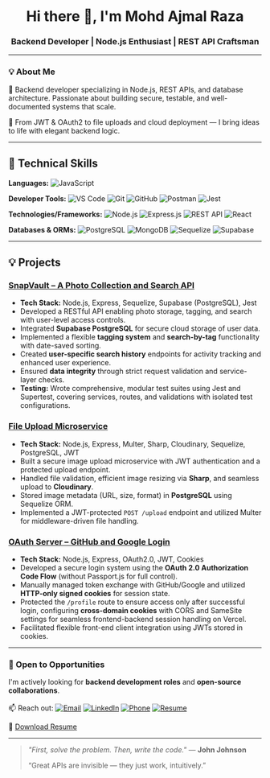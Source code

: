 <h1 align="center">Hi there 👋, I'm Mohd Ajmal Raza</h1>
<h3 align="center">Backend Developer | Node.js Enthusiast | REST API Craftsman</h3>

<!--
<p align="center">
  <a href="https://github.com/ajmal92786"><img src="https://img.shields.io/github/followers/ajmal92786?label=GitHub&style=social" alt="GitHub followers"></a>
  <a href="https://www.linkedin.com/in/mohd-ajmal-raza"><img src="https://img.shields.io/badge/LinkedIn-blue?logo=linkedin&style=flat&logoColor=white" alt="LinkedIn"></a>
  <a href="mailto:ajmalbly27@gmail.com"><img src="https://img.shields.io/badge/Gmail-red?logo=gmail&style=flat&logoColor=white" alt="Gmail"></a>
</p>
-->

---

### 💡 About Me
<!--
I’m a backend developer with a strong foundation in building secure, scalable, and testable REST APIs.  
Graduated with a B.Tech in CS & IT, I specialize in backend logic, database management, and cloud integrations.  
From authentication systems (JWT, OAuth2) to file uploads and cloud deployments — I bring backend systems to life with clean, modular code.
-->

<!--   🎯 I’m a passionate backend developer who loves building secure, efficient, and scalable APIs.  -->
🎯 Backend developer specializing in Node.js, REST APIs, and database architecture. Passionate about building secure, testable, and well-documented systems that scale. <br>
<!-- 📚 B.Tech in CS & IT — focused on backend architecture and data-driven applications.  -->
🔐 From JWT & OAuth2 to file uploads and cloud deployment — I bring ideas to life with elegant backend logic.


---

## 🚀 Technical Skills

**Languages:**
![JavaScript](https://img.shields.io/badge/-JavaScript-F7DF1E?style=flat-square&logo=javascript&logoColor=black)
<!--![HTML5](https://img.shields.io/badge/-HTML5-E34F26?style=flat-square&logo=html5&logoColor=white)
![CSS3](https://img.shields.io/badge/-CSS3-1572B6?style=flat-square&logo=css3&logoColor=white)
![Python](https://img.shields.io/badge/-Python-3776AB?style=flat-square&logo=python&logoColor=white)
![SQL](https://img.shields.io/badge/-SQL-4479A1?style=flat-square&logo=postgresql&logoColor=white)-->

**Developer Tools:**
![VS Code](https://img.shields.io/badge/-VS%20Code-007ACC?style=flat-square&logo=visual-studio-code&logoColor=white)
![Git](https://img.shields.io/badge/-Git-F05032?style=flat-square&logo=git&logoColor=white)
![GitHub](https://img.shields.io/badge/-GitHub-181717?style=flat-square&logo=github&logoColor=white)
![Postman](https://img.shields.io/badge/-Postman-FF6C37?style=flat-square&logo=postman&logoColor=white)
![Jest](https://img.shields.io/badge/-Jest-C21325?style=flat-square&logo=jest&logoColor=white)

**Technologies/Frameworks:**
![Node.js](https://img.shields.io/badge/-Node.js-339933?style=flat-square&logo=node.js&logoColor=white)
![Express.js](https://img.shields.io/badge/-Express.js-000000?style=flat-square&logo=express&logoColor=white)
![REST API](https://img.shields.io/badge/-REST%20API-0056B3?style=flat-square&logo=rest&logoColor=white)
![React](https://img.shields.io/badge/-React-61DAFB?style=flat-square&logo=react&logoColor=black)

**Databases & ORMs:**
![PostgreSQL](https://img.shields.io/badge/-PostgreSQL-336791?style=flat-square&logo=postgresql&logoColor=white)
![MongoDB](https://img.shields.io/badge/-MongoDB-47A248?style=flat-square&logo=mongodb&logoColor=white)
![Sequelize](https://img.shields.io/badge/-Sequelize-52B0E7?style=flat-square&logo=sequelize&logoColor=white)
![Supabase](https://img.shields.io/badge/Supabase-3ECF8E?style=flat-square&logo=supabase&logoColor=white)

---

## 💡 Projects

### [SnapVault – A Photo Collection and Search API](https://github.com/ajmal92786/SnapVault-Backend)
<!--
[![GitHub Repo](https://img.shields.io/badge/GitHub-Repo-181717?style=for-the-badge&logo=github)](https://github.com/ajmal92786/SnapVault-Backend)
[![Backend](https://img.shields.io/badge/Type-Backend-blueviolet?style=for-the-badge)](https://github.com/ajmal92786/SnapVault-Backend)
[![Node.js](https://img.shields.io/badge/Made%20with-Node.js-339933?style=for-the-badge&logo=node.js)](https://nodejs.org/)
[![PostgreSQL](https://img.shields.io/badge/Database-PostgreSQL-336791?style=for-the-badge&logo=postgresql)](https://www.postgresql.org/)
[![Jest Tests](https://img.shields.io/badge/Tests-Jest-C21325?style=for-the-badge&logo=jest)](https://jestjs.io/)
-->

* **Tech Stack:** Node.js, Express, Sequelize, Supabase (PostgreSQL), Jest
* Developed a RESTful API enabling photo storage, tagging, and search with user-level access controls.
* Integrated **Supabase PostgreSQL** for secure cloud storage of user data.
* Implemented a flexible **tagging system** and **search-by-tag** functionality with date-saved sorting.
* Created **user-specific search history** endpoints for activity tracking and enhanced user experience.
* Ensured **data integrity** through strict request validation and service-layer checks.
* **Testing:** Wrote comprehensive, modular test suites using Jest and Supertest, covering services, routes, and validations with isolated test configurations.

### [File Upload Microservice](https://github.com/ajmal92786/multer-cloudinary-image-upload-backend)
<!--
[![GitHub Repo](https://img.shields.io/badge/GitHub-Repo-181717?style=for-the-badge&logo=github)](https://github.com/ajmal92786/multer-cloudinary-image-upload-backend)
[![Backend](https://img.shields.io/badge/Type-Backend-blueviolet?style=for-the-badge)](https://github.com/ajmal92786/multer-cloudinary-image-upload-backend)
[![Cloudinary](https://img.shields.io/badge/Cloud%20Storage-Cloudinary-3448C5?style=for-the-badge&logo=cloudinary)](https://cloudinary.com/)
[![JWT Auth](https://img.shields.io/badge/Auth-JWT-000000?style=for-the-badge&logo=json-web-tokens)](https://jwt.io/)
-->

* **Tech Stack:** Node.js, Express, Multer, Sharp, Cloudinary, Sequelize, PostgreSQL, JWT
* Built a secure image upload microservice with JWT authentication and a protected upload endpoint.
* Handled file validation, efficient image resizing via **Sharp**, and seamless upload to **Cloudinary**.
* Stored image metadata (URL, size, format) in **PostgreSQL** using Sequelize ORM.
* Implemented a JWT-protected `POST /upload` endpoint and utilized Multer for middleware-driven file handling.

### [OAuth Server – GitHub and Google Login](https://github.com/ajmal92786/oauth-server)
<!--
[![GitHub Repo](https://img.shields.io/badge/GitHub-Repo-181717?style=for-the-badge&logo=github)](https://github.com/ajmal92786/oauth-server)
[![Backend](https://img.shields.io/badge/Type-Backend-blueviolet?style=for-the-badge)](https://github.com/ajmal92786/oauth-server)
[![OAuth 2.0](https://img.shields.io/badge/Authentication-OAuth%202.0-F37726?style=for-the-badge&logo=oauth)](https://oauth.net/2/)
[![Cookies](https://img.shields.io/badge/Session-Cookies-D2691E?style=for-the-badge&logo=cookieconsent)](https://developer.mozilla.org/en-US/docs/Web/HTTP/Cookies)
-->


* **Tech Stack:** Node.js, Express, OAuth2.0, JWT, Cookies
* Developed a secure login system using the **OAuth 2.0 Authorization Code Flow** (without Passport.js for full control).
* Manually managed token exchange with GitHub/Google and utilized **HTTP-only signed cookies** for session state.
* Protected the `/profile` route to ensure access only after successful login, configuring **cross-domain cookies** with CORS and SameSite settings for seamless frontend-backend session handling on Vercel.
* Facilitated flexible front-end client integration using JWTs stored in cookies.

---

<!--
### 📈 GitHub Stats

<p align="center">
  <img src="https://github-readme-stats.vercel.app/api?username=ajmal92786&show_icons=true&theme=gruvbox" alt="GitHub Stats" />
  <img src="https://github-readme-streak-stats.herokuapp.com/?user=ajmal92786&theme=gruvbox" alt="GitHub Streak" />
  <img src="https://github-readme-stats.vercel.app/api/top-langs/?username=ajmal92786&layout=compact&theme=gruvbox" />
</p>
-->

### 💌 Open to Opportunities  
I'm actively looking for **backend development roles** and **open-source collaborations**.  
<br>
📫 Reach out: 
[![Email](https://img.shields.io/badge/Email-ajmalbly27%40gmail.com-blue?style=flat&logo=gmail)](mailto:ajmalbly27@gmail.com)
[![LinkedIn](https://img.shields.io/badge/LinkedIn-Mohd_Ajmal_Raza-blue?style=flat&logo=linkedin)](https://www.linkedin.com/in/mohd-ajmal-raza)
[![Phone](https://img.shields.io/badge/Phone-%2B919670786585-green?style=flat&logo=whatsapp)](tel:+919670786585)
[![Resume](https://img.shields.io/badge/Resume-PDF-red?style=flat-square&logo=adobeacrobatreader&logoColor=white)](https://github.com/ajmal92786/ajmal92786/blob/main/MOHD_AJMAL_RAZA_RESUME.pdf)

📄 [Download Resume](https://github.com/ajmal92786/ajmal92786/blob/main/MOHD_AJMAL_RAZA_RESUME.pdf)

---

<!--
## 💌 Open to Opportunities

I'm actively looking for:  
🔹 **Backend development roles** (Node.js/Express)  
🔹 **Open-source collaborations**  
🔹 **Technical writing projects**  

📫 **Let's talk:**  
[![Email](https://img.shields.io/badge/Email-ajmalbly27%40gmail.com-blue?style=flat&logo=gmail)](mailto:ajmalbly27@gmail.com) 
[![LinkedIn](https://img.shields.io/badge/LinkedIn-Connect-blue?style=flat&logo=linkedin)](https://www.linkedin.com/in/mohd-ajmal-raza)  
📄 [Download Resume](https://github.com/ajmal92786/ajmal92786/blob/main/MOHD_AJMAL_RAZA_RESUME.pdf)
-->

> *"First, solve the problem. Then, write the code."* — **John Johnson**
> 
> “Great APIs are invisible — they just work, intuitively.”  
